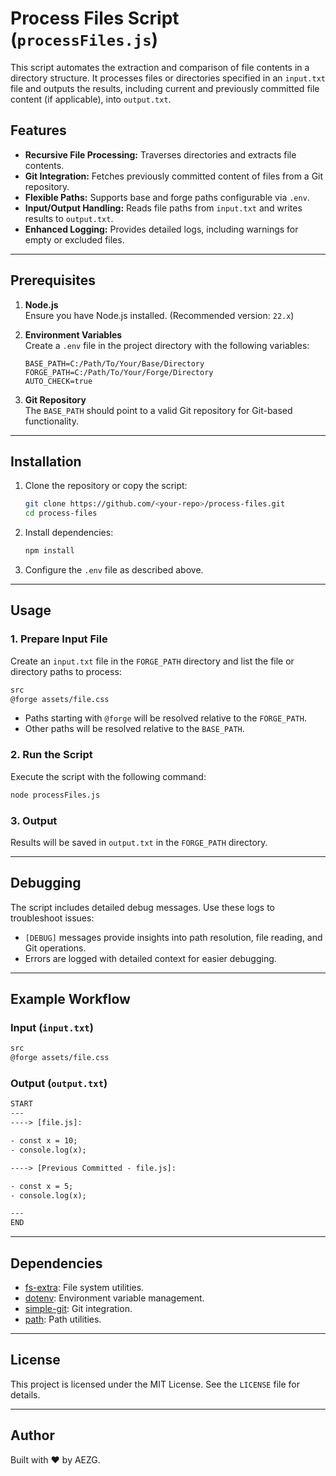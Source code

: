 # Process Files Script (`processFiles.js`)

This script automates the extraction and comparison of file contents in a directory structure. It processes files or directories specified in an `input.txt` file and outputs the results, including current and previously committed file content (if applicable), into `output.txt`.

## Features

- **Recursive File Processing:** Traverses directories and extracts file contents.
- **Git Integration:** Fetches previously committed content of files from a Git repository.
- **Flexible Paths:** Supports base and forge paths configurable via `.env`.
- **Input/Output Handling:** Reads file paths from `input.txt` and writes results to `output.txt`.
- **Enhanced Logging:** Provides detailed logs, including warnings for empty or excluded files.

---

## Prerequisites

1. **Node.js**  
   Ensure you have Node.js installed. (Recommended version: `22.x`)

2. **Environment Variables**  
   Create a `.env` file in the project directory with the following variables:

   ```env
   BASE_PATH=C:/Path/To/Your/Base/Directory
   FORGE_PATH=C:/Path/To/Your/Forge/Directory
   AUTO_CHECK=true
   ```

3. **Git Repository**  
   The `BASE_PATH` should point to a valid Git repository for Git-based functionality.

---

## Installation

1. Clone the repository or copy the script:

   ```bash
   git clone https://github.com/<your-repo>/process-files.git
   cd process-files
   ```

2. Install dependencies:

   ```bash
   npm install
   ```

3. Configure the `.env` file as described above.

---

## Usage

### 1. Prepare Input File

Create an `input.txt` file in the `FORGE_PATH` directory and list the file or directory paths to process:

```txt
src
@forge assets/file.css
```

- Paths starting with `@forge` will be resolved relative to the `FORGE_PATH`.
- Other paths will be resolved relative to the `BASE_PATH`.

### 2. Run the Script

Execute the script with the following command:

```bash
node processFiles.js
```

### 3. Output

Results will be saved in `output.txt` in the `FORGE_PATH` directory.

---

## Debugging

The script includes detailed debug messages. Use these logs to troubleshoot issues:

- `[DEBUG]` messages provide insights into path resolution, file reading, and Git operations.
- Errors are logged with detailed context for easier debugging.

---

## Example Workflow

### Input (`input.txt`)

```txt
src
@forge assets/file.css
```

### Output (`output.txt`)

```txt
START
---
----> [file.js]:

- const x = 10;
- console.log(x);

----> [Previous Committed - file.js]:

- const x = 5;
- console.log(x);

---
END
```

---

## Dependencies

- [fs-extra](https://www.npmjs.com/package/fs-extra): File system utilities.
- [dotenv](https://www.npmjs.com/package/dotenv): Environment variable management.
- [simple-git](https://www.npmjs.com/package/simple-git): Git integration.
- [path](https://nodejs.org/api/path.html): Path utilities.

---

## License

This project is licensed under the MIT License. See the `LICENSE` file for details.

---

## Author

Built with ❤️ by AEZG.
